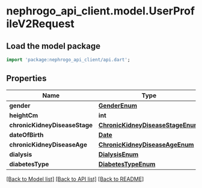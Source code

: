 # nephrogo_api_client.model.UserProfileV2Request

## Load the model package
```dart
import 'package:nephrogo_api_client/api.dart';
```

## Properties
Name | Type | Description | Notes
------------ | ------------- | ------------- | -------------
**gender** | [**GenderEnum**](GenderEnum.md) |  | 
**heightCm** | **int** |  | 
**chronicKidneyDiseaseStage** | [**ChronicKidneyDiseaseStageEnum**](ChronicKidneyDiseaseStageEnum.md) |  | 
**dateOfBirth** | [**Date**](Date.md) |  | [optional] 
**chronicKidneyDiseaseAge** | [**ChronicKidneyDiseaseAgeEnum**](ChronicKidneyDiseaseAgeEnum.md) |  | [optional] 
**dialysis** | [**DialysisEnum**](DialysisEnum.md) |  | [optional] 
**diabetesType** | [**DiabetesTypeEnum**](DiabetesTypeEnum.md) |  | [optional] 

[[Back to Model list]](../README.md#documentation-for-models) [[Back to API list]](../README.md#documentation-for-api-endpoints) [[Back to README]](../README.md)


